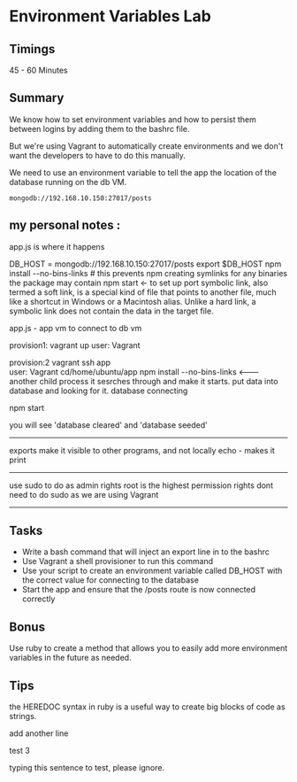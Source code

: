 # Environment Variables Lab

## Timings

45 - 60 Minutes

## Summary

We know how to set environment variables and how to persist them between logins by adding them to the bashrc file.

But we're using Vagrant to automatically create environments and we don't want the developers to have to do this manually.

We need to use an environment variable to tell the app the location of the database running on the db VM.

```
mongodb://192.168.10.150:27017/posts
```
## my personal notes :
app.js is where it happens

DB_HOST = mongodb://192.168.10.150:27017/posts
export $DB_HOST
npm install --no-bins-links # this prevents npm creating symlinks for any binaries the package may contain
npm start <- to set up port
 symbolic link, also termed a soft link, is a special kind of file that points to another file, much like a shortcut in Windows or a Macintosh alias. Unlike a hard link, a symbolic link does not contain the data in the target file.

 app.js      -       app vm to connect to db vm

 provision1:
 vagrant up
 user: Vagrant

provision:2
 vagrant ssh app          
 user: Vagrant
 cd/home/ubuntu/app
 npm install --no-bins-links      <--- another child process
 it sesrches through and make it starts. put data into database and looking for it. database connecting

 npm start

 you will see 'database cleared' and 'database seeded'

 ------
 exports make it visible to other programs, and not locally
 echo - makes it print

 ---
 use sudo to do as admin rights
 root is the highest permission rights
dont need to do sudo as we are using Vagrant

_____

## Tasks

* Write a bash command that will inject an export line in to the bashrc
* Use Vagrant a shell provisioner to run this command
* Use your script to create an environment variable called DB_HOST with the correct value for connecting to the database
* Start the app and ensure that the /posts route is now connected correctly

## Bonus

Use ruby to create a method that allows you to easily add more environment variables in the future as needed.

## Tips

the HEREDOC syntax in ruby is a useful way to create big blocks of code as strings.


add another line

test 3





typing this sentence to test, please ignore. 

